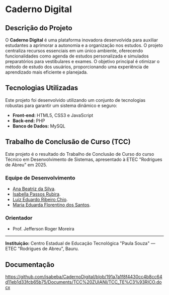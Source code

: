 # Caderno Digital

##  Descrição do Projeto
O **Caderno Digital** é uma plataforma inovadora desenvolvida para auxiliar estudantes a aprimorar a autonomia e a organização nos estudos. 
O projeto centraliza recursos essenciais em um único ambiente, oferecendo funcionalidades como agenda de estudos personalizada e simulados preparatórios para vestibulares e exames.
O objetivo principal é otimizar o método de estudo dos usuários, proporcionando uma experiência de aprendizado mais eficiente e planejada.

##  Tecnologias Utilizadas
Este projeto foi desenvolvido utilizando um conjunto de tecnologias robustas para garantir um sistema dinâmico e seguro:
*   **Front-end:** HTML5, CSS3 e JavaScript
*   **Back-end:** PHP
*   **Banco de Dados:** MySQL

##  Trabalho de Conclusão de Curso (TCC)
Este projeto é o resultado do Trabalho de Conclusão de Curso do curso Técnico em Desenvolvimento de Sistemas, apresentado à ETEC "Rodrigues de Abreu" em 2025.

### **Equipe de Desenvolvimento**
- [Ana Beatriz da Silva](https://github.com/canelo3).
- [Isabella Passos Rubira](https://github.com/isabeba).
- [Luiz Eduardo Ribeiro Chio](https://github.com/LuizEduardoooo).
- [Maria Eduarda Florentino dos Santos](https://github.com/MariaEduarda016).

### **Orientador**
*   Prof. Jefferson Roger Moreira

---
**Instituição:** Centro Estadual de Educação Tecnológica "Paula Souza" — ETEC "Rodrigues de Abreu", Bauru.

##  Documentação

https://github.com/isabeba/CadernoDigital/blob/191a7a1f8f4430cc4b8cc64d11eb1d33fcb65b75/Documents/TCC%20ZUIANI/TCC_TE%C3%93RICO.docx

